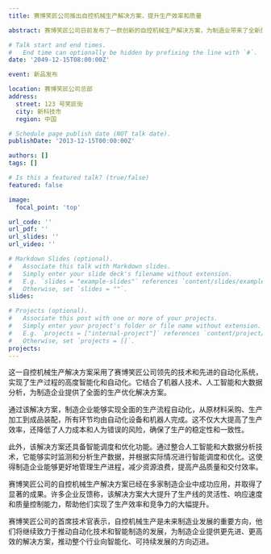 ```yaml
---
title: 赛博笑匠公司推出自控机械生产解决方案，提升生产效率和质量

abstract: 赛博笑匠公司日前发布了一款创新的自控机械生产解决方案，为制造业带来了全新的生产模式，提升了生产效率和产品质量。

# Talk start and end times.
#   End time can optionally be hidden by prefixing the line with `#`.
date: '2049-12-15T08:00:00Z'

event: 新品发布

location: 赛博笑匠公司总部
address:
  street: 123 号笑匠街
  city: 新科技市
  region: 中国

# Schedule page publish date (NOT talk date).
publishDate: '2013-12-15T00:00:00Z'

authors: []
tags: []

# Is this a featured talk? (true/false)
featured: false

image:
  focal_point: 'top'

url_code: ''
url_pdf: ''
url_slides: ''
url_video: ''

# Markdown Slides (optional).
#   Associate this talk with Markdown slides.
#   Simply enter your slide deck's filename without extension.
#   E.g. `slides = "example-slides"` references `content/slides/example-slides.md`.
#   Otherwise, set `slides = ""`.
slides:

# Projects (optional).
#   Associate this post with one or more of your projects.
#   Simply enter your project's folder or file name without extension.
#   E.g. `projects = ["internal-project"]` references `content/project/deep-learning/index.md`.
#   Otherwise, set `projects = []`.
projects:
---
```


这一自控机械生产解决方案采用了赛博笑匠公司领先的技术和先进的自动化系统，实现了生产过程的高度智能化和自动化。它结合了机器人技术、人工智能和大数据分析，为制造企业提供了全面的生产优化解决方案。

通过该解决方案，制造企业能够实现全面的生产流程自动化，从原材料采购、生产加工到成品装配，所有环节均由自动化设备和机器人完成。这不仅大大提高了生产效率，还降低了人力成本和人为错误的风险，确保了生产的稳定性和一致性。

此外，该解决方案还具备智能调度和优化功能。通过整合人工智能和大数据分析技术，它能够实时监测和分析生产数据，并根据实际情况进行智能调度和优化。这使得制造企业能够更好地管理生产进程，减少资源浪费，提高产品质量和交付效率。

赛博笑匠公司的自控机械生产解决方案已经在多家制造企业中成功应用，并取得了显著的成果。许多企业反馈称，该解决方案大大提升了生产线的灵活性、响应速度和质量控制能力，帮助他们实现了生产效率和竞争力的大幅提升。

赛博笑匠公司的首席技术官表示，自控机械生产是未来制造业发展的重要方向，他们将继续致力于推动自动化技术和智能制造的发展，为制造企业提供更先进、更高效的解决方案，推动整个行业向智能化、可持续发展的方向迈进。